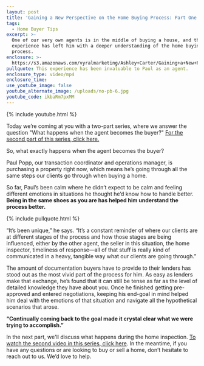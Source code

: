 ```yaml
---
layout: post
title: 'Gaining a New Perspective on the Home Buying Process: Part One'
tags:
  - Home Buyer Tips
excerpt: >-
  One of our very own agents is in the middle of buying a house, and the
  experience has left him with a deeper understanding of the home buying
  process.
enclosure: >-
  https://s3.amazonaws.com/vyralmarketing/Ashley+Carter/Gaining+a+New+Perspective+on+the+Home+Buying+Process.mp4
pullquote: This experience has been invaluable to Paul as an agent.
enclosure_type: video/mp4
enclosure_time:
use_youtube_image: false
youtube_alternate_image: /uploads/no-pb-6.jpg
youtube_code: ikbaRm7pxMM
---
```



{% include youtube.html %}

Today we’re coming at you with a two-part series, where we answer the question "What happens when the agent becomes the buyer?" [For the second part of this series, click here.](/gaining-a-new-perspective-on-the-home-buying-process-part-two.html)

So, what exactly happens when the agent becomes the buyer?

Paul Popp, our transaction coordinator and operations manager, is purchasing a property right now, which means he’s going through all the same steps our clients go through when buying a home.

So far, Paul’s been calm where he didn’t expect to be calm and feeling different emotions in situations he thought he’d know how to handle better. **Being in the same shoes as you are has helped him understand the process better.**

{% include pullquote.html %}

“It’s been unique,” he says. “It’s a constant reminder of where our clients are at different stages of the process and how those stages are being influenced, either by the other agent, the seller in this situation, the home inspector, timeliness of response—all of that stuff is really kind of communicated in a heavy, tangible way what our clients are going through.”

The amount of documentation buyers have to provide to their lenders has stood out as the most vivid part of the process for him. As easy as lenders make that exchange, he’s found that it can still be tense as far as the level of detailed knowledge they have about you. Once he finished getting pre-approved and entered negotiations, keeping his end-goal in mind helped him deal with the emotions of that situation and navigate all the hypothetical scenarios that arose.

**“Continually coming back to the goal made it crystal clear what we were trying to accomplish.”**

In the next part, we'll discuss what happens during the home inspection. [To watch the second video in this series, click here](/gaining-a-new-perspective-on-the-home-buying-process-part-two.html). In the meantime, if you have any questions or are looking to buy or sell a home, don’t hesitate to reach out to us. We’d love to help.